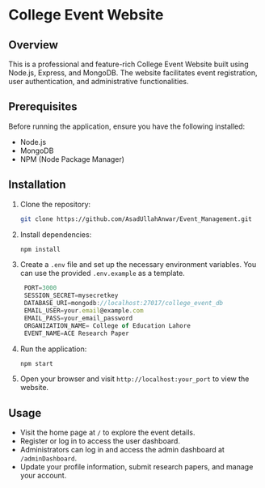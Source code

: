 # College Event Website

## Overview

This is a professional and feature-rich College Event Website built using Node.js, Express, and MongoDB. The website facilitates event registration, user authentication, and administrative functionalities.



## Prerequisites

Before running the application, ensure you have the following installed:

- Node.js
- MongoDB
- NPM (Node Package Manager)

## Installation

1. Clone the repository:

   ```bash
   git clone https://github.com/AsadUllahAnwar/Event_Management.git
   ```


3. Install dependencies:

   ```bash
   npm install
   ```

4. Create a `.env` file and set up the necessary environment variables. You can use the provided `.env.example` as a template.

   ```js
    PORT=3000
    SESSION_SECRET=mysecretkey
    DATABASE_URI=mongodb://localhost:27017/college_event_db
    EMAIL_USER=your.email@example.com
    EMAIL_PASS=your_email_password
    ORGANIZATION_NAME= College of Education Lahore
    EVENT_NAME=ACE Research Paper
   ```

5. Run the application:

   ```bash
   npm start
   ```

6. Open your browser and visit `http://localhost:your_port` to view the website.

## Usage

- Visit the home page at `/` to explore the event details.
- Register or log in to access the user dashboard.
- Administrators can log in and access the admin dashboard at `/adminDashboard`.
- Update your profile information, submit research papers, and manage your account.


